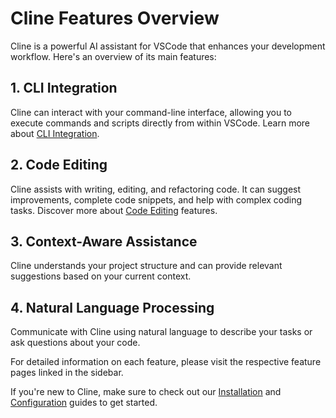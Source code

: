 # Cline Features Overview

Cline is a powerful AI assistant for VSCode that enhances your development workflow. Here's an overview of its main features:

## 1. CLI Integration
Cline can interact with your command-line interface, allowing you to execute commands and scripts directly from within VSCode. Learn more about [CLI Integration](CLI-Integration).

## 2. Code Editing
Cline assists with writing, editing, and refactoring code. It can suggest improvements, complete code snippets, and help with complex coding tasks. Discover more about [Code Editing](Code-Editing) features.

## 3. Context-Aware Assistance
Cline understands your project structure and can provide relevant suggestions based on your current context.

## 4. Natural Language Processing
Communicate with Cline using natural language to describe your tasks or ask questions about your code.

For detailed information on each feature, please visit the respective feature pages linked in the sidebar.

If you're new to Cline, make sure to check out our [Installation](Installation) and [Configuration](Configuration) guides to get started.
